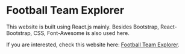 # Football Team Explorer

This website is built using React.js mainly. Besides Bootstrap, React-Bootstrap, CSS, Font-Awesome is also used here.

If you are interested, check this website here: [Football Team Explorer]().

